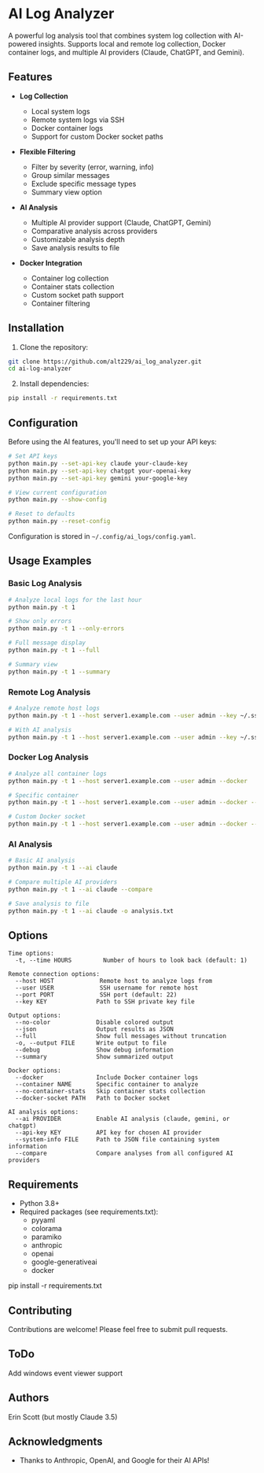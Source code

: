 # AI Log Analyzer

A powerful log analysis tool that combines system log collection with AI-powered insights. Supports local and remote log collection, Docker container logs, and multiple AI providers (Claude, ChatGPT, and Gemini).

## Features

- **Log Collection**
  - Local system logs
  - Remote system logs via SSH
  - Docker container logs
  - Support for custom Docker socket paths

- **Flexible Filtering**
  - Filter by severity (error, warning, info)
  - Group similar messages
  - Exclude specific message types
  - Summary view option

- **AI Analysis**
  - Multiple AI provider support (Claude, ChatGPT, Gemini)
  - Comparative analysis across providers
  - Customizable analysis depth
  - Save analysis results to file

- **Docker Integration**
  - Container log collection
  - Container stats collection
  - Custom socket path support
  - Container filtering

## Installation

1. Clone the repository:
```bash
git clone https://github.com/alt229/ai_log_analyzer.git
cd ai-log-analyzer
```

2. Install dependencies:
```bash
pip install -r requirements.txt
```

## Configuration

Before using the AI features, you'll need to set up your API keys:

```bash
# Set API keys
python main.py --set-api-key claude your-claude-key
python main.py --set-api-key chatgpt your-openai-key
python main.py --set-api-key gemini your-google-key

# View current configuration
python main.py --show-config

# Reset to defaults
python main.py --reset-config
```

Configuration is stored in `~/.config/ai_logs/config.yaml`.

## Usage Examples

### Basic Log Analysis

```bash
# Analyze local logs for the last hour
python main.py -t 1

# Show only errors
python main.py -t 1 --only-errors

# Full message display
python main.py -t 1 --full

# Summary view
python main.py -t 1 --summary
```

### Remote Log Analysis

```bash
# Analyze remote host logs
python main.py -t 1 --host server1.example.com --user admin --key ~/.ssh/id_rsa

# With AI analysis
python main.py -t 1 --host server1.example.com --user admin --key ~/.ssh/id_rsa --ai claude
```

### Docker Log Analysis

```bash
# Analyze all container logs
python main.py -t 1 --host server1.example.com --user admin --docker

# Specific container
python main.py -t 1 --host server1.example.com --user admin --docker --container nginx

# Custom Docker socket
python main.py -t 1 --host server1.example.com --user admin --docker --docker-socket /run/user/1000/docker.sock
```

### AI Analysis

```bash
# Basic AI analysis
python main.py -t 1 --ai claude

# Compare multiple AI providers
python main.py -t 1 --ai claude --compare

# Save analysis to file
python main.py -t 1 --ai claude -o analysis.txt
```

## Options

```
Time options:
  -t, --time HOURS         Number of hours to look back (default: 1)

Remote connection options:
  --host HOST             Remote host to analyze logs from
  --user USER             SSH username for remote host
  --port PORT             SSH port (default: 22)
  --key KEY              Path to SSH private key file

Output options:
  --no-color             Disable colored output
  --json                 Output results as JSON
  --full                 Show full messages without truncation
  -o, --output FILE      Write output to file
  --debug                Show debug information
  --summary              Show summarized output

Docker options:
  --docker               Include Docker container logs
  --container NAME       Specific container to analyze
  --no-container-stats   Skip container stats collection
  --docker-socket PATH   Path to Docker socket

AI analysis options:
  --ai PROVIDER          Enable AI analysis (claude, gemini, or chatgpt)
  --api-key KEY          API key for chosen AI provider
  --system-info FILE     Path to JSON file containing system information
  --compare              Compare analyses from all configured AI providers
```

## Requirements

- Python 3.8+
- Required packages (see requirements.txt):
  - pyyaml
  - colorama
  - paramiko
  - anthropic
  - openai
  - google-generativeai
  - docker

pip install -r requirements.txt

## Contributing

Contributions are welcome! Please feel free to submit pull requests.

## ToDo
Add windows event viewer support



## Authors

Erin Scott (but mostly Claude 3.5)

## Acknowledgments

- Thanks to Anthropic, OpenAI, and Google for their AI APIs!